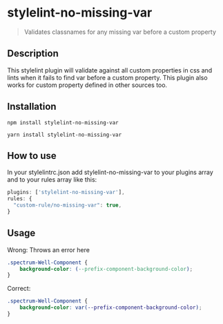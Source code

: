 # stylelint-no-missing-var

> Validates classnames for any missing var before a custom property

## Description

This stylelint plugin will validate against all custom properties in css and lints when it fails to find var before a custom property. This plugin also works for custom property defined in other sources too.

## Installation

```
npm install stylelint-no-missing-var

yarn install stylelint-no-missing-var
```

## How to use

In your stylelintrc.json add stylelint-no-missing-var to your plugins array and to your rules array like this:

```js
plugins: ['stylelint-no-missing-var'],
rules: {
  "custom-rule/no-missing-var": true,
}
```

## Usage

Wrong: Throws an error here

```css
.spectrum-Well-Component {
	background-color: (--prefix-component-background-color);
}
```

Correct:

```css
.spectrum-Well-Component {
	background-color: var(--prefix-component-background-color);
}
```
